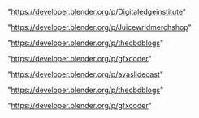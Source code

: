 "https://developer.blender.org/p/Digitaledgeinstitute"

"https://developer.blender.org/p/Juicewrldmerchshop"

"https://developer.blender.org/p/thecbdblogs"

"https://developer.blender.org/p/gfxcoder"

 
"https://developer.blender.org/p/avaslidecast"


"https://developer.blender.org/p/thecbdblogs"


"https://developer.blender.org/p/gfxcoder"


 

